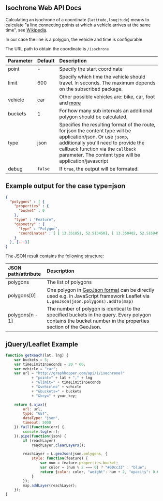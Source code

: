 ## Isochrone Web API Docs

Calculating an isochrone of a coordinate (`latitude,longitude`) means to calculate
"a line connecting points at which a vehicle arrives at the same time", 
see [Wikipedia](http://en.wikipedia.org/wiki/Isochrone_map).

In our case the line is a polygon, the vehicle and time is configurable.

The URL path to obtain the coordinate  is `/isochrone`

Parameter   | Default | Description
:-----------|:--------|:-----------
point       | -       | Specify the start coordinate
limit       | 600     | Specify which time the vehicle should travel. In seconds. The maximum depends on the subscribed package.
vehicle     | car     | Other possible vehicles are: bike, car, foot and [more](./supported-vehicle-profiles.md)
buckets     | 1       | For how many sub intervals an additional polygon should be calculated.
type        | json    | Specifies the resulting format of the route, for json the content type will be application/json. Or use `jsonp`, additionally you'll need to provide the callback function via the `callback` parameter. The content type will be application/javascript
debug       | `false` | If `true`, the output will be formated.

## Example output for the case type=json

```json
{
  "polygons" : [ {
    "properties" : {
      "bucket" : 0
    },
    "type" : "Feature",
    "geometry" : {
      "type" : "Polygon",
      "coordinates" : [ [ 13.351851, 52.513450], [ 13.350402, 52.516949], [ 13.352598, 52.522252], ... ]
    }
  }, {...}]
}
```


The JSON result contains the following structure:

JSON path/attribute | Description
:-------------------|:------------
polygons             | The list of polygons
polygons[0]          | One polygon in [GeoJson format](http://en.wikipedia.org/wiki/GeoJSON) can be directly used e.g. in JavaScript framework Leaflet via `L.geoJson(json.polygons).addTo(map)`
polygons[n - 1]      | The number of polygon is identical to the specified buckets in the query. Every polygon contains the bucket number in the properties section of the GeoJson.


## jQuery/Leaflet Example

```javascript
function getReach(lat, lng) {
    var buckets = 5;
    var timeLimitInSeconds = 20 * 60;
    var vehicle = "car";
    var url = "http://graphhopper.com/api/1/isochrone?"
            + "point=" + lat + "," + lng
            + "&limit=" + timeLimitInSeconds
            + "&vehicle=" + vehicle
            + "&buckets=" + buckets            
            + "&key=" + your_key;

    return $.ajax({
        url: url,
        type: "GET",
        dataType: "json",
        timeout: 5000
    }).fail(function(err) {
        console.log(err);
    }).pipe(function(json) {
        if (reachLayer)
            reachLayer.clearLayers();

        reachLayer = L.geoJson(json.polygons, {
            style: function(feature) {
                var num = feature.properties.bucket;
                var color = (num % 2 === 0) ? "#00cc33" : "blue";
                return {color: color, "weight": num + 2, "opacity": 0.6};
            }
        });
        map.addLayer(reachLayer);
    });
}
```
